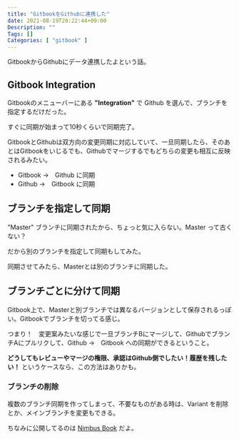 ```yaml
---
title: "GitbookをGithubに連携した"
date: 2021-08-19T20:22:44+09:00
Description: ""
Tags: []
Categories: [ "gitbook" ]
---
```


GitbookからGithubにデータ連携したよという話。

<!--more-->

## Gitbook Integration

Gitbookのメニューバーにある **"Integration"** で Github を選んで、ブランチを指定するだけだった。

すぐに同期が始まって10秒くらいで同期完了。

GitbookとGithubは双方向の変更同期に対応していて、一旦同期したら、そのあとはGitbookをいじるでも、Githubでマージするでもどちらの変更も相互に反映されるみたい。

- Gitbook →　Github に同期
- Github →　Gitbook に同期


## ブランチを指定して同期

"Master" ブランチに同期されたから、ちょっと気に入らない。Master って古くない？

だから別のブランチを指定して同期もしてみた。

同期させてみたら、Masterとは別のブランチに同期した。


## ブランチごとに分けて同期

Gitbook上で、Masterと別ブランチでは異なるバージョンとして保存されるっぽい。Gitbookでブランチを切ってる感じ。

つまり！　変更案みたいな感じで一旦ブランチBにマージして、GithubでブランチAにプルリクして、Github →　Gitbook への同期ができるということ。

**どうしてもレビューやマージの権限、承認はGithub側でしたい！履歴を残したい！** というケースなら、この方法はありかも。

### ブランチの削除

複数のブランチ同期を作ってしまって、不要なものがある時は、Variant を削除とか、メインブランチを変更もできる。


ちなみに公開してるのは [Nimbus Book](https://paru.gitbook.io/nimbus-book-ja/) だよ。

